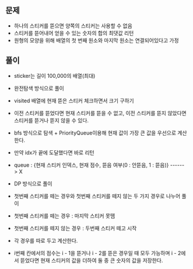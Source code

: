 ## 문제
- 하나의 스티커를 뜯으면 양쪽의 스티커는 사용할 수 없음
- 스티커를 뜯어내어 얻을 수 있는 숫자의 합의 최댓값 리턴
- 원형의 모양을 위해 배열의 첫 번째 원소와 마지막 원소는 연결되어있다고 가정

## 풀이
- sticker는 길이 100,000의 배열(최대)
- 완전탐색 방식으로 풀이
- visited 배열에 현재 뜯은 스티커 체크하면서 크기 구하기
- 이전 스티커를 뜯었다면 현재 스티커를 뜯을 수 없고, 이전 스티커를 뜯지 않았다면 스티커를 뜯거나 뜯지 않을 수 있다.
- bfs 방식으로 탐색 + PriorityQueue이용해 현재 값이 가장 큰 값을 우선으로 계산한다.
- 만약 idx가 끝에 도달했다면 바로 리턴
- queue : {현재 스티커 인덱스, 현재 점수, 뜯음 여부(0 : 안뜯음, 1 : 뜯음)}
------> X

- DP 방식으로 풀이
- 첫번째 스티커를 떼는 경우와 첫번째 스티커를 떼지 않는 두 가지 경우로 나누어 풀이
- 첫번째 스티커를 떼는 경우 : 마지막 스티커 못뗌
- 첫번째 스티커를 떼지 않는 경우 : 두번째 스티커 떼고 시작
- 각 경우를 따로 두고 계산한다.
- i번째 칸에서의 점수는 i - 1을 뜯거나 i - 2를 뜯은 경우일 때 모두 가능하며 i - 2에서 뜯었다면 현재 스티커의 값을 더하여 둘 중 큰 숫자의 값을 저장한다.
